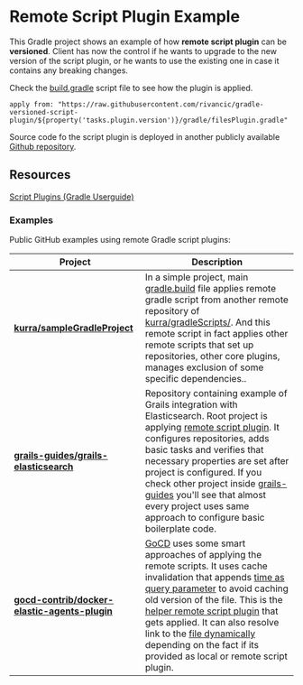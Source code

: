 # Remote Script Plugin Example

This Gradle project shows an example of how **remote script plugin** can be **versioned**. Client has now the control if he wants
to upgrade to the new version of the script plugin, or he wants to use the existing one in case it contains any breaking changes.

Check the [build.gradle](build.gradle.kts) script file to see how the plugin is applied.

`apply from: "https://raw.githubusercontent.com/rivancic/gradle-versioned-script-plugin/${property('tasks.plugin.version')}/gradle/filesPlugin.gradle"`

Source code fo the script plugin is deployed in another publicly available [Github repository](https://github.com/rivancic/gradle-versioned-script-plugin).


## Resources

[Script Plugins (Gradle Userguide)](https://docs.gradle.org/current/userguide/plugins.html#sec:script_plugins)

### Examples

Public GitHub examples using remote Gradle script plugins:

| Project  | Description |
| ------------- | ------------- |
| **<a href="https://github.com/kurra/sampleGradleProject" target="_blank">kurra/sampleGradleProject</a>** | In a simple project, main <a href="https://github.com/kurra/sampleGradleProject/blob/master/build.gradle" target="_blank">gradle.build</a> file applies remote gradle script from another remote repository of <a href="https://github.com/kurra/gradleScripts/blob/master/javaPlugins.gradle" target="_blank">kurra/gradleScripts/</a>. And this remote script in fact applies other remote scripts that set up repositories, other core plugins, manages exclusion of some specific dependencies.. |
| **<a href="https://github.com/grails-guides/grails-elasticsearch/tree/master" target="_blank">grails-guides/grails-elasticsearch</a>** | Repository containing example of Grails integration with Elasticsearch. Root project is applying <a href="https://github.com/grails/grails-guides/blob/master/gradle/guide-build.gradle" target="_blank">remote script plugin</a>. It configures repositories, adds basic tasks and verifies that necessary properties are set after project is configured. If you check other project inside <a href="https://github.com/grails-guides" target="_blank">grails-guides</a> you'll see that almost every project uses same approach to configure basic boilerplate code. |
| **<a href="https://github.com/gocd-contrib/docker-elastic-agents-plugin" target="_blank">gocd-contrib/docker-elastic-agents-plugin</a>** | <a href="https://www.gocd.org/" target="blank">GoCD</a> uses some smart approaches of applying the remote scripts. It uses cache invalidation that appends <a href="https://github.com/gocd-contrib/docker-elastic-agents-plugin/blob/master/build.gradle#L18" target="_blank">time as query parameter</a> to avoid caching old version of the file. This is the <a href="https://github.com/gocd/gocd-plugin-gradle-task-helpers/blob/master/helper.gradle" target="_blank">helper remote script plugin</a> that gets applied. It can also resolve link to the <a href="https://github.com/gocd/gocd-plugin-gradle-task-helpers/blob/master/helper.gradle#L48" target="_blank">file dynamically</a> depending on the fact if its provided as local or remote script plugin. |
